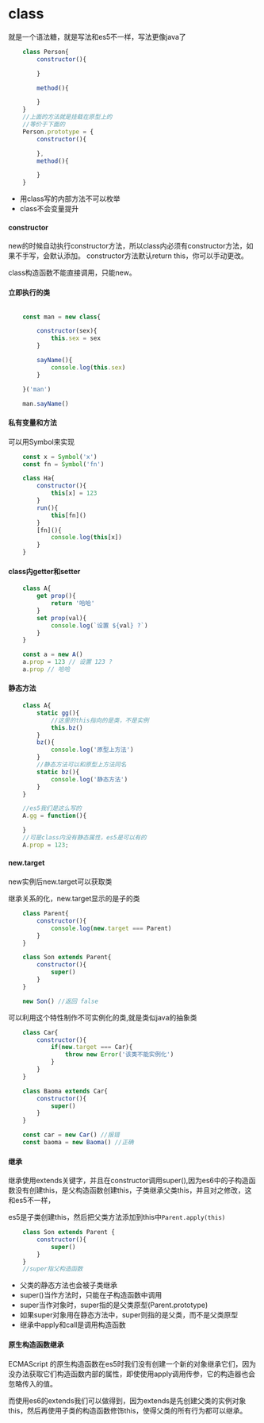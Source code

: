 # class

就是一个语法糖，就是写法和es5不一样，写法更像java了

```javascript
    class Person{
        constructor(){

        }

        method(){

        }
    }
    //上面的方法就是挂载在原型上的
    //等价于下面的
    Person.prototype = {
        constructor(){

        },
        method(){

        }
    }
```

* 用class写的内部方法不可以枚举
* class不会变量提升

#### constructor

new的时候自动执行constructor方法，所以class内必须有constructor方法，如果不手写，会默认添加。
constructor方法默认return this，你可以手动更改。

class构造函数不能直接调用，只能new。

#### 立即执行的类

```javascript

    const man = new class{

        constructor(sex){
            this.sex = sex
        }

        sayName(){
            console.log(this.sex)
        }

    }('man')

    man.sayName()
```

#### 私有变量和方法

可以用Symbol来实现

```javascript
    const x = Symbol('x')
    const fn = Symbol('fn')

    class Ha{
        constructor(){
            this[x] = 123
        }
        run(){
            this[fn]()
        }
        [fn](){
            console.log(this[x])
        }
    }
```

#### class内getter和setter

```javascript
    class A{
        get prop(){
            return '哈哈'
        }
        set prop(val){
            console.log(`设置 ${val} ?`)
        }
    }

    const a = new A()
    a.prop = 123 // 设置 123 ?
    a.prop // 哈哈
```

#### 静态方法

```javascript
    class A{
        static gg(){
            //这里的this指向的是类，不是实例
            this.bz()
        }
        bz(){
            console.log('原型上方法')
        }
        //静态方法可以和原型上方法同名
        static bz(){
            console.log('静态方法')
        }
    }

    //es5我们是这么写的
    A.gg = function(){

    }
    //可是class内没有静态属性，es5是可以有的
    A.prop = 123;
```

#### new.target

new实例后new.target可以获取类

继承关系的化，new.target显示的是子的类

```javascript
    class Parent{
        constructor(){
            console.log(new.target === Parent)
        }
    }

    class Son extends Parent{
        constructor(){
            super()
        }
    }

    new Son() //返回 false

```

可以利用这个特性制作不可实例化的类,就是类似java的抽象类

```javascript
    class Car{
        constructor(){
            if(new.target === Car){
                throw new Error('该类不能实例化')
            }
        }
    }

    class Baoma extends Car{
        constructor(){
            super()
        }
    }

    const car = new Car() //报错
    const baoma = new Baoma() //正确

```

#### 继承

继承使用extends关键字，并且在constructor调用super(),因为es6中的子构造函数没有创建this，是父构造函数创建this，子类继承父类this，并且对之修改，这和es5不一样，

es5是子类创建this，然后把父类方法添加到this中`Parent.apply(this)`

```javascript
    class Son extends Parent {
        constructor(){
            super()
        }
    }
    //super指父构造函数
```

* 父类的静态方法也会被子类继承
* super()当作方法时，只能在子构造函数中调用
* super当作对象时，super指的是父类原型(Parent.prototype)
* 如果super对象用在静态方法中，super则指的是父类，而不是父类原型
* 继承中apply和call是调用构造函数

#### 原生构造函数继承

ECMAScript 的原生构造函数在es5时我们没有创建一个新的对象继承它们，因为没办法获取它们构造函数内部的属性，即使使用apply调用传参，它的构造器也会忽略传入的值。

而使用es6的extends我们可以做得到，因为extends是先创建父类的实例对象this，然后再使用子类的构造函数修饰this，使得父类的所有行为都可以继承。

